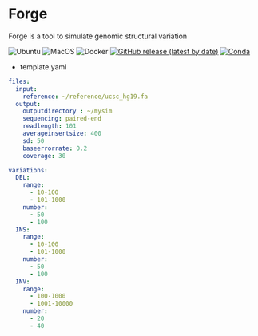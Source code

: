 # Forge
Forge is a tool to simulate genomic structural variation

![Ubuntu](https://github.com/sakkayaphab/forge/workflows/Ubuntu/badge.svg?branch=master)
![MacOS](https://github.com/sakkayaphab/forge/workflows/MacOS/badge.svg?branch=master)
![Docker](https://github.com/sakkayaphab/forge/workflows/Docker/badge.svg?branch=master)
[![GitHub release (latest by date)](https://img.shields.io/github/v/release/sakkayaphab/forge)](https://github.com/sakkayaphab/forge/releases)
[![Conda](https://img.shields.io/conda/v/bioconda/forge?color=blue&label=Anaconda%20Cloud)](https://anaconda.org/bioconda/forge)


* template.yaml
```yaml
files:
  input:
    reference: ~/reference/ucsc_hg19.fa
  output:
    outputdirectory : ~/mysim
    sequencing: paired-end
    readlength: 101
    averageinsertsize: 400
    sd: 50
    baseerrorrate: 0.2
    coverage: 30

variations:
  DEL:
    range:
      - 10-100
      - 101-1000
    number:
      - 50
      - 100
  INS:
    range:
      - 10-100
      - 101-1000
    number:
      - 50
      - 100
  INV:
    range:
      - 100-1000
      - 1001-10000
    number:
      - 20
      - 40
```